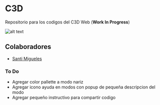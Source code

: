 # C3D
Repositorio para los codigos del C3D Web (**Work In Progress**)

![alt text](https://github.com/intercambiostransorganicos/c3d/blob/master/assets/loop.gif)

## Colaboradores
* [Santi Migueles](https://github.com/santimigueles)

### To Do
* Agregar color pallette a modo nariz
* Agregar icono ayuda en modos con popup de pequeña descripcion del modo
* Agregar pequeño instructivo para compartir codigo
